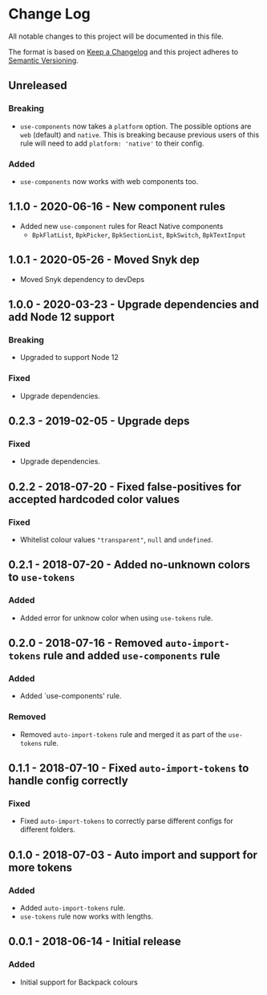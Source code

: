 # Change Log

All notable changes to this project will be documented in this file.

The format is based on [Keep a Changelog](http://keepachangelog.com/)
and this project adheres to [Semantic Versioning](http://semver.org/).

## Unreleased

### Breaking
- `use-components` now takes a `platform` option. The possible options are `web` (default) and `native`. This is breaking because previous users of this rule will need to add `platform: 'native'` to their config.

### Added
- `use-components` now works with web components too.

## 1.1.0 - 2020-06-16 - New component rules
- Added new `use-component` rules for React Native components
  - `BpkFlatList`, `BpkPicker`, `BpkSectionList`, `BpkSwitch`, `BpkTextInput`


## 1.0.1 - 2020-05-26 - Moved Snyk dep
  - Moved Snyk dependency to devDeps

## 1.0.0 - 2020-03-23 - Upgrade dependencies and add Node 12 support

### Breaking
  - Upgraded to support Node 12

### Fixed
  - Upgrade dependencies.

## 0.2.3 - 2019-02-05 - Upgrade deps

### Fixed
 - Upgrade dependencies.

## 0.2.2 - 2018-07-20 - Fixed false-positives for accepted hardcoded color values

### Fixed
 - Whitelist colour values `"transparent"`, `null` and `undefined`.

## 0.2.1 - 2018-07-20 - Added no-unknown colors to `use-tokens`

### Added
 - Added error for unknow color when using `use-tokens` rule.

## 0.2.0 - 2018-07-16 - Removed `auto-import-tokens` rule and added `use-components` rule

### Added

- Added `use-components' rule.

### Removed

- Removed `auto-import-tokens` rule and merged it as part of the `use-tokens` rule.

## 0.1.1 - 2018-07-10 - Fixed `auto-import-tokens` to handle config correctly

### Fixed

- Fixed `auto-import-tokens` to correctly parse different configs for different folders.

## 0.1.0 - 2018-07-03 - Auto import and support for more tokens

### Added

- Added `auto-import-tokens` rule.
- `use-tokens` rule now works with lengths.

## 0.0.1 - 2018-06-14 - Initial release

### Added

- Initial support for Backpack colours

